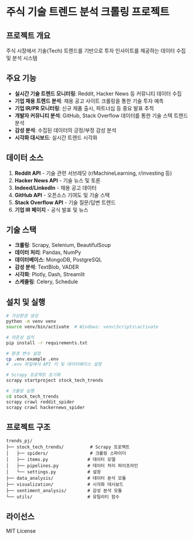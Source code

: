# 주식 기술 트렌드 분석 크롤링 프로젝트

## 프로젝트 개요
주식 시장에서 기술(Tech) 트렌드를 기반으로 투자 인사이트를 제공하는 데이터 수집 및 분석 시스템

## 주요 기능
- **실시간 기술 트렌드 모니터링**: Reddit, Hacker News 등 커뮤니티 데이터 수집
- **기업 채용 트렌드 분석**: 채용 공고 사이트 크롤링을 통한 기술 투자 예측
- **기업 IR/PR 모니터링**: 신규 제품 출시, 파트너십 등 중요 발표 추적
- **개발자 커뮤니티 분석**: GitHub, Stack Overflow 데이터를 통한 기술 스택 트렌드 분석
- **감성 분석**: 수집된 데이터의 긍정/부정 감성 분석
- **시각화 대시보드**: 실시간 트렌드 시각화

## 데이터 소스
1. **Reddit API** - 기술 관련 서브레딧 (r/MachineLearning, r/investing 등)
2. **Hacker News API** - 기술 뉴스 및 토론
3. **Indeed/LinkedIn** - 채용 공고 데이터
4. **GitHub API** - 오픈소스 기여도 및 기술 스택
5. **Stack Overflow API** - 기술 질문/답변 트렌드
6. **기업 IR 페이지** - 공식 발표 및 뉴스

## 기술 스택
- **크롤링**: Scrapy, Selenium, BeautifulSoup
- **데이터 처리**: Pandas, NumPy
- **데이터베이스**: MongoDB, PostgreSQL
- **감성 분석**: TextBlob, VADER
- **시각화**: Plotly, Dash, Streamlit
- **스케줄링**: Celery, Schedule

## 설치 및 실행

```bash
# 가상환경 생성
python -m venv venv
source venv/bin/activate  # Windows: venv\Scripts\activate

# 의존성 설치
pip install -r requirements.txt

# 환경 변수 설정
cp .env.example .env
# .env 파일에서 API 키 및 데이터베이스 설정

# Scrapy 프로젝트 초기화
scrapy startproject stock_tech_trends

# 크롤링 실행
cd stock_tech_trends
scrapy crawl reddit_spider
scrapy crawl hackernews_spider
```

## 프로젝트 구조
```
trends_pj/
├── stock_tech_trends/          # Scrapy 프로젝트
│   ├── spiders/                # 크롤링 스파이더
│   ├── items.py               # 데이터 모델
│   ├── pipelines.py           # 데이터 처리 파이프라인
│   └── settings.py            # 설정
├── data_analysis/             # 데이터 분석 모듈
├── visualization/             # 시각화 대시보드
├── sentiment_analysis/        # 감성 분석 모듈
└── utils/                     # 유틸리티 함수
```

## 라이선스
MIT License
